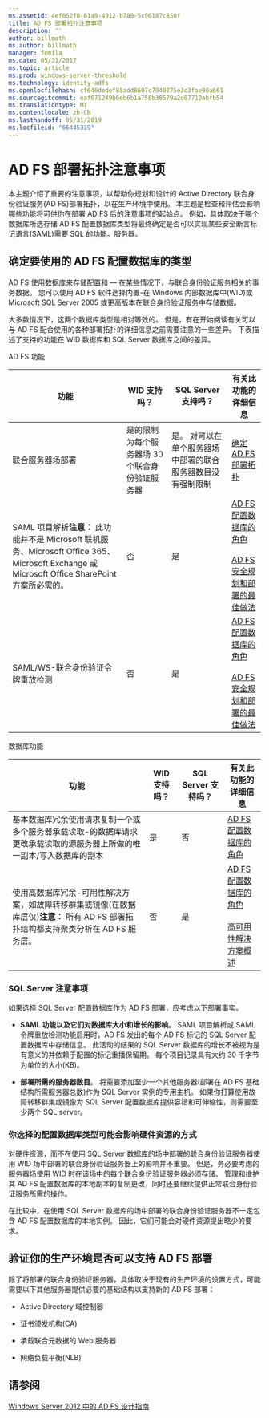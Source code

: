 ```yaml
---
ms.assetid: 4ef052f0-61a9-4912-b780-5c96187c850f
title: AD FS 部署拓扑注意事项
description: ''
author: billmath
ms.author: billmath
manager: femila
ms.date: 05/31/2017
ms.topic: article
ms.prod: windows-server-threshold
ms.technology: identity-adfs
ms.openlocfilehash: cf646dedef85add8607c7940275e3c3fae90a661
ms.sourcegitcommit: eaf071249b6eb6b1a758b38579a2d87710abfb54
ms.translationtype: MT
ms.contentlocale: zh-CN
ms.lasthandoff: 05/31/2019
ms.locfileid: "66445339"
---
```

# <a name="ad-fs-deployment-topology-considerations"></a>AD FS 部署拓扑注意事项

本主题介绍了重要的注意事项，以帮助你规划和设计的 Active Directory 联合身份验证服务\(AD FS\)部署拓扑，以在生产环境中使用。 本主题是检查和评估会影响哪些功能将可供你在部署 AD FS 后的注意事项的起始点。 例如，具体取决于哪个数据库所选存储 AD FS 配置数据库类型将最终确定是否可以实现某些安全断言标记语言\(SAML\)需要 SQL 的功能。服务器。  

## <a name="determining-which-type-of-ad-fs-configuration-database-to-use"></a>确定要使用的 AD FS 配置数据库的类型  
AD FS 使用数据库来存储配置和 — 在某些情况下，与联合身份验证服务相关的事务数据。 您可以使用 AD FS 软件选择内置\-在 Windows 内部数据库中\(WID\)或 Microsoft SQL Server 2005 或更高版本在联合身份验证服务中存储数据。  

大多数情况下，这两个数据库类型是相对等效的。 但是，有在开始阅读有关可以与 AD FS 配合使用的各种部署拓扑的详细信息之前需要注意的一些差异。 下表描述了支持的功能在 WID 数据库和 SQL Server 数据库之间的差异。  

AD FS 功能  

|功能|WID 支持吗？|SQL Server 支持吗？|有关此功能的详细信息|  
|-----------|---------------------|----------------------------|---------------------------------------|  
|联合服务器场部署|是的限制为每个服务器场 30 个联合身份验证服务器|是。 对可以在单个服务器场中部署的联合服务器数目没有强制限制|[确定 AD FS 部署拓扑](Determine-Your-AD-FS-Deployment-Topology.md)|  
|SAML 项目解析**注意：** 此功能并不是 Microsoft 联机服务、Microsoft Office 365、Microsoft Exchange 或 Microsoft Office SharePoint 方案所必需的。|否|是|[AD FS 配置数据库的角色](../../ad-fs/technical-reference/The-Role-of-the-AD-FS-Configuration-Database.md)<br /><br />[AD FS 安全规划和部署的最佳做法](Best-Practices-for-Secure-Planning-and-Deployment-of-AD-FS.md)|  
|SAML\/WS\-联合身份验证令牌重放检测|否|是|[AD FS 配置数据库的角色](../../ad-fs/technical-reference/The-Role-of-the-AD-FS-Configuration-Database.md)<br /><br />[AD FS 安全规划和部署的最佳做法](Best-Practices-for-Secure-Planning-and-Deployment-of-AD-FS.md)|  

数据库功能  

|功能|WID 支持吗？|SQL Server 支持吗？|有关此功能的详细信息|  
|-----------|---------------------|----------------------------|---------------------------------------|  
|基本数据库冗余使用请求复制一个或多个服务器承载读取\-的数据库请求更改承载读取的源服务器上所做的唯一副本\/写入数据库的副本|是|否|[AD FS 配置数据库的角色](../../ad-fs/technical-reference/The-Role-of-the-AD-FS-Configuration-Database.md)|  
|使用高数据库冗余\-可用性解决方案，如故障转移群集或镜像\(在数据库层仅\)**注意：** 所有 AD FS 部署拓扑结构都支持聚类分析在 AD FS 服务层。|否|是|[AD FS 配置数据库的角色](../../ad-fs/technical-reference/The-Role-of-the-AD-FS-Configuration-Database.md)<br /><br />[高可用性解决方案概述](https://go.microsoft.com/fwlink/?LinkId=179853)|  

### <a name="sql-server-considerations"></a>SQL Server 注意事项  
如果选择 SQL Server 配置数据库作为 AD FS 部署，应考虑以下部署事实。  

-   **SAML 功能以及它们对数据库大小和增长的影响**。 SAML 项目解析或 SAML 令牌重放检测功能启用时，AD FS 发出的每个 AD FS 标记的 SQL Server 配置数据库中存储信息。 此活动的结果的 SQL Server 数据库的增长不被视为是有意义的并依赖于配置的标记重播保留期。 每个项目记录具有大约 30 千字节为单位的大小\(KB\)。  

-   **部署所需的服务器数目**。 将需要添加至少一个其他服务器\(部署在 AD FS 基础结构所需服务器总数\)作为 SQL Server 实例的专用主机。 如果你打算使用故障转移群集或镜像为 SQL Server 配置数据库提供容错和可伸缩性，则需要至少两个 SQL server。  

### <a name="how-the-configuration-database-type-you-select-may-impact-hardware-resources"></a>你选择的配置数据库类型可能会影响硬件资源的方式  
对硬件资源，而不在使用 SQL Server 数据库的场中部署的联合身份验证服务器使用 WID 场中部署的联合身份验证服务器上的影响并不重要。 但是，务必要考虑的服务器场使用 WID 时在该场中的每个联合身份验证服务器必须存储、 管理和维护其 AD FS 配置数据库的本地副本的复制更改，同时还要继续提供正常联合身份验证服务所需的操作。  

在比较中，在使用 SQL Server 数据库的场中部署的联合身份验证服务器不一定包含 AD FS 配置数据库的本地实例。 因此，它们可能会对硬件资源提出略少的要求。  

## <a name="verifying-that-your-production-environment-can-support-an-ad-fs-deployment"></a>验证你的生产环境是否可以支持 AD FS 部署  
除了将部署的联合身份验证服务器，具体取决于现有的生产环境的设置方式，可能需要以下其他服务器提供必要的基础结构以支持新的 AD FS 部署：  

-   Active Directory 域控制器  

-   证书颁发机构\(CA\)  

-   承载联合元数据的 Web 服务器  

-   网络负载平衡\(NLB\)  

## <a name="see-also"></a>请参阅
[Windows Server 2012 中的 AD FS 设计指南](AD-FS-Design-Guide-in-Windows-Server-2012.md)
